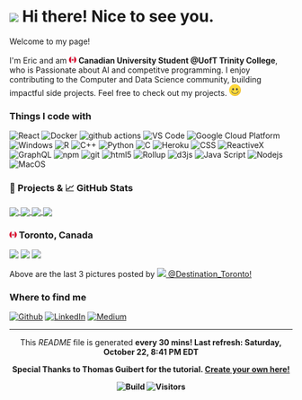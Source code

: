 <h1><img src="https://emojis.slackmojis.com/emojis/images/1531849430/4246/blob-sunglasses.gif?1531849430" width="30"/> Hi there! Nice to see you.</h1>

<p>Welcome to my page! </br></br> I'm Eric and am <img src='./Images/canada.svg' width="13"/> <b>Canadian University Student @UofT Trinity College</b>, who is Passionate about AI and competitve programming. I enjoy contributing to the Computer and Data Science community, building impactful side projects. 
Feel free to check out my projects. <img src='./Images/smile.svg' width="21"/> </p>

<h3>Things I code with</h3>

<p>
  <img alt="React" src="https://img.shields.io/badge/-React-45b8d8?style=flat-square&logo=react&logoColor=white" />
  <img alt="Docker" src="https://img.shields.io/badge/-Docker-46a2f1?style=flat-square&logo=docker&logoColor=white" />
  <img alt="github actions" src="https://img.shields.io/badge/-Github_Actions-2088FF?style=flat-square&logo=github-actions&logoColor=white" />
  <img alt="VS Code" src="https://img.shields.io/badge/-VS_Code-007ACC?style=flat-square&logo=visual-studio-code&logoColor=white" /> 
  <img alt="Google Cloud Platform" src="https://img.shields.io/badge/-Google_Cloud_Platform-1a73e8?style=flat-square&logo=google-cloud&logoColor=white" />
  <img alt="Windows" src="https://img.shields.io/badge/-Windows-0078D6?style=flat-square&logo=windows&logoColor=white" />
  <img alt="R" src="https://img.shields.io/badge/-R-276DC3?style=flat-square&logo=r&logoColor=white" />
  <img alt="C++" src="https://img.shields.io/badge/-C++-00599C?style=flat-square&logo=c%2B%2B&logoColor=white" />
  <img alt="Python" src="https://img.shields.io/badge/-Python-3776AB?style=flat-square&logo=python&logoColor=white" />
  <img alt="C" src="https://img.shields.io/badge/-C-5849BE?style=flat-square&logo=c&logoColor=white" />
  <img alt="Heroku" src="https://img.shields.io/badge/-Heroku-430098?style=flat-square&logo=heroku&logoColor=white" />
  <img alt="CSS" src="https://img.shields.io/badge/-CSS-764ABC?style=flat-square&logo=CSS3&logoColor=white" />
  <img alt="ReactiveX" src="https://img.shields.io/badge/-RxJs-B7178C?style=flat-square&logo=reactivex&logoColor=white" />
  <img alt="GraphQL" src="https://img.shields.io/badge/-GraphQL-E10098?style=flat-square&logo=graphql&logoColor=white" />
  <img alt="npm" src="https://img.shields.io/badge/-NPM-CB3837?style=flat-square&logo=npm&logoColor=white" />
  <img alt="git" src="https://img.shields.io/badge/-Git-F05032?style=flat-square&logo=git&logoColor=white" />
  <img alt="html5" src="https://img.shields.io/badge/-HTML5-E34F26?style=flat-square&logo=html5&logoColor=white" />
  <img alt="Rollup" src="https://img.shields.io/badge/-Rollup-EC4A3F?style=flat-square&logo=rollup.js&logoColor=white" />
  <img alt="d3js" src="https://img.shields.io/badge/-D3.js-F9A03C?style=flat-square&logo=d3.js&logoColor=white" />
  <img alt="Java Script" src="https://img.shields.io/badge/-Java_Script-F7DF1E?style=flat-square&logo=javascript&logoColor=white" />
  <img alt="Nodejs" src="https://img.shields.io/badge/-Nodejs-43853d?style=flat-square&logo=Node.js&logoColor=white" />
  <img alt="MacOS" src="https://img.shields.io/badge/-MacOS-000000?style=flat-square&logo=MacOS&logoColor=white" />
</p>

<h3>🎁 Projects & 📈 GitHub Stats</h3>

<a href="https://github.com/EricKarpovits/">
  <img align="center" src="https://github-readme-stats.vercel.app/api/top-langs/?username=EricKarpovits&html&title_color=ffffff&text_color=c9cacc&icon_color=2bbc8a&bg_color=1d1f21" />
</a>

<a href="https://github.com/EricKarpovits/">
  <img align="center" src="https://github-readme-stats.vercel.app/api?username=EricKarpovits&hide=issues&show_icons=true&line_height=27&count_private=true&title_color=ffffff&text_color=c9cacc&icon_color=2bbc8a&bg_color=1d1f21" />
</a>

<a href="https://github.com/EricKarpovits/Big-Data-Challenge-2020-2021">
  <img align="center" src="https://github-readme-stats.vercel.app/api/pin/?username=EricKarpovits&repo=Big-Data-Challenge-2020-2021&title_color=ffffff&text_color=c9cacc&icon_color=2bbc8a&bg_color=1d1f21" />
</a>

<a href="https://github.com/EricKarpovits/Graphical-Sorting-Tool">
  <img align="center" src="https://github-readme-stats.vercel.app/api/pin/?username=EricKarpovits&repo=Sorting-Visualizer-Tool&title_color=ffffff&text_color=c9cacc&icon_color=2bbc8a&bg_color=1d1f21" />
</a>

<h3> <img src='./Images/canada.svg' width="13"/> Toronto, Canada</h3>
<p><img width="200" src="https:&#x2F;&#x2F;cdn1.picuki.com&#x2F;hosted-by-instagram&#x2F;q&#x3D;0exhNuNYnjBcaS3SYdxKjf8fx+9wWgxSZ60STLepjSVmIR1vLHOapZA0mpCj4yRwKwVlASuRYzxh5YoiUlVSCD17PkzcSrSNRTdQ5q6cVeanvDdu8pRok7c9KXQbZXGv8sUrUW+pNWwSDv5PHL%7C%7Clo7gX5v%7C%7CraSgEpzSSKrVDn2ZTjse3TO9%7C%7C2pYf5%7C%7CHSv1izv9QpcmkazXgpdAd4+pvlpDk1VOCtIc17q7VySKNBk94fuqK%7C%7C1Sa8H2QkaHp%7C%7CECKet8XCkONFui3rSzY57zz2Fvh9EEIdvlqztEsynqQWuLKRLrVa6N8A6bj9fE0uGWlvqklPv6XslHPaSkGI%7C%7CmIUwGPRn+T8J7gprsigdcy8YZa+6WzwOLXOGJ9YVSlXLOz7Yw7EDtGcEO5Rhox2ROps8lOB9zysQLP9zjtAQjpP3mLYWcckGqjJgpCq8UjDiznT+AE%7C%7CwZ65.jpeg?1" /> <img width="200" src="https:&#x2F;&#x2F;cdn1.picuki.com&#x2F;hosted-by-instagram&#x2F;q&#x3D;0exhNuNYnjBcaS3SYdxKjf8fx+9wWgxSZ60STLepjSVmIR1vLHOapZA0mpCj4yRwKwVlASuRYzxg5Y0pUlRZCj1+OEDcQbOATz9c6ameV+zN2zZv9JVplL8zKnAYY36t88csVQmYdSgIGaYDG7uo%7C%7CesJ%7C%7CPrrcjcFoTGMNbRFmjdttdCwFahlza4ls%7C%7Ce4kx2xu5xncG0MzWUiG0E8%7C%7C87ZpTQeWfrkf9dtv%7C%7CA6F%7C%7CkPjskM5fz6miKqEGBkeGFzUQ+RubTCnvpe1HO5Mgo2+F6oT6pmCFZGpXy85iU9mtwPsMi1YbJn3rg9ta2KbUk2Dm87sDZPsbWc0SDOaj3+khYUzGiOkuOOU8oZsbKpMNuVbfXRygLST6X%7C%7CJ5JrV0IpKcmPd3LXFuSZA%7C%7CIJxohVSu1j4UePwUCyce2ij0YkJmZronK0ApFPUPSZmfei9iaCgA&#x3D;&#x3D;.jpeg?1" /> <img width="200" src="https:&#x2F;&#x2F;cdn1.picuki.com&#x2F;hosted-by-instagram&#x2F;q&#x3D;0exhNuNYnjBcaS3SYdxKjf8fx+9wWgxSZ60STLepjSVmIR1vLHOapZA0mpCj4yRwKwVlASuRYzxh5oguV1VTDD17PELaQbSJRTtd6aqfUOulvDdu8pZkkr8wKXAabXKp%7C%7CsMkUGapNWwSDv5PHL%7C%7Clo7gX5v%7C%7CvbCgEpjWQKrVCnmRTjse3TO9%7C%7C2pYf5%7C%7CPSv1izv9QpcmkatFQvJ3YgtoDJqTUESPH+JoNtvLsmC+ZCicML4uH9jyS%7C%7CA2wnNW1xGnagtIj+nO8X2HK5JXMH9WKYSKE4cms11mG3mFsbnbwtqb2dLaVO3tl+tKTaEUcobj1o9wNMsbWctmXOa2L0iA4HhW%7C%7Cbn+PhTd8S65H5ffWffszu1guUaOLbHZl6cC9WKMzVRVLlcdmHCuVNxtlqI6FX8UeNqDf7e7WpikAkURcd1mHNM5xzfO6UwPL89HOB0D8&#x3D;.jpeg?1" /></p>
<p>Above are the last 3 pictures posted by <a href="https://www.instagram.com/destination_toronto/" target="_blank"><img src="https://upload.wikimedia.org/wikipedia/commons/thumb/e/e7/Instagram_logo_2016.svg/1024px-Instagram_logo_2016.svg.png" width="20"/> @Destination_Toronto!</a><br/></p>
<h3>Where to find me</h3>
<p><a href="https://github.com/erickarpovits" target="_blank"><img alt="Github" src="https://img.shields.io/badge/GitHub-%2312100E.svg?&style=for-the-badge&logo=Github&logoColor=white" /></a> <a href="https://www.linkedin.com/in/eric-karpovits/" target="_blank"><img alt="LinkedIn" src="https://img.shields.io/badge/linkedin-%230077B5.svg?&style=for-the-badge&logo=linkedin&logoColor=white" /></a> <a href="https://medium.com/@erickarpovits" target="_blank"><img alt="Medium" src="https://img.shields.io/badge/medium-%2312100E.svg?&style=for-the-badge&logo=medium&logoColor=white" /></a>
</p>

------------
<p align="center">This <i>README</i> file is generated <b>every 30 mins!<b/> Last refresh: Saturday, October 22, 8:41 PM EDT</p>
<p align="center">Special Thanks to Thomas Guibert for the tutorial. <a href="https://medium.com/@th.guibert/how-to-create-a-self-updating-readme-md-for-your-github-profile-f8b05744ca91">Create your own here!</a></p>
<p align="center"> <img alt="Build" src="https://img.shields.io/github/workflow/status/erickarpovits/erickarpovits/README%20build" /> <img alt="Visitors" src="https://visitor-badge.glitch.me/badge?page_id=erickarpovits" /> </p>
